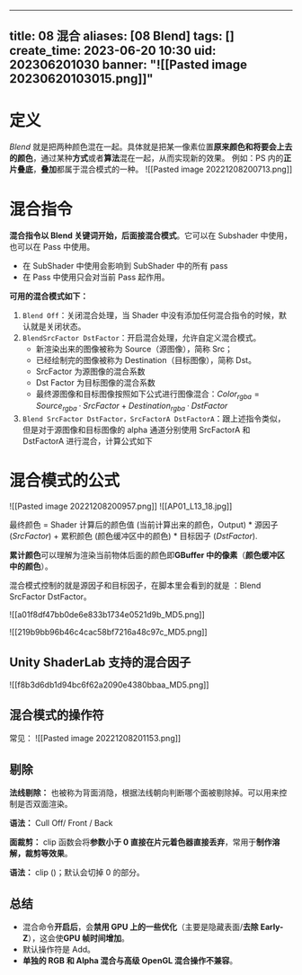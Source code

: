 
---
title: 08 混合
aliases: [08 Blend]
tags: []
create_time: 2023-06-20 10:30
uid: 202306201030
banner: "![[Pasted image 20230620103015.png]]"
---
# 定义
_Blend_ 就是把两种颜色混在一起。具体就是把某一像素位置**原来颜色和将要会上去的颜色**，通过某种**方式**或者**算法**混在一起，从而实现新的效果。
例如：PS 内的**正片叠底**，**叠加**都属于混合模式的一种。
![[Pasted image 20221208200713.png]]
# 混合指令
**混合指令以 Blend 关键词开始，后面接混合模式**。它可以在 Subshader 中使用，也可以在 Pass 中使用。
- 在 SubShader 中使用会影响到 SubShader 中的所有 pass
- 在 Pass 中使用只会对当前 Pass 起作用。

**可用的混合模式如下：**
1.  `Blend Off`：关闭混合处理，当 Shader 中没有添加任何混合指令的时候，默认就是关闭状态。
2.  `BlendSrcFactor DstFactor`：开启混合处理，允许自定义混合模式。
    - 新渲染出来的图像被称为 Source（源图像），简称 Src；
    - 已经绘制完的图像被称为 Destination（目标图像），简称 Dst。
    - SrcFactor 为源图像的混合系数
    - Dst Factor 为目标图像的混合系数
    - 最终源图像和目标图像按照如下公式进行图像混合：$Color_{rgba}=Source_{rgba}·SrcFactor+Destination_{rgba}·DstFactor$
3.  `Blend SrcFactor DstFactor，SrcFactorA DstFactorA`：跟上述指令类似，但是对于源图像和目标图像的 alpha 通道分别使用 SrcFactorA 和 DstFactorA 进行混合，计算公式如下

# 混合模式的公式

![[Pasted image 20221208200957.png]]
![[AP01_L13_18.jpg]]

最终颜色 = Shader 计算后的颜色值 (当前计算出来的颜色，Output) * 源因子 (_SrcFactor_) + 累积颜色 (颜色缓冲区中的颜色) * 目标因子 (_DstFactor_).

**累计颜色**可以理解为渲染当前物体后面的颜色即**GBuffer 中的像素**（**颜色缓冲区中的颜色**）。

混合模式控制的就是源因子和目标因子，在脚本里会看到的就是 ：Blend SrcFactor DstFactor。

![[a01f8df47bb0de6e833b1734e0521d9b_MD5.png]]

![[219b9bb96b46c4cac58bf7216a48c97c_MD5.png]]

## Unity ShaderLab 支持的混合因子

![[f8b3d6db1d94bc6f62a2090e4380bbaa_MD5.png]]

## 混合模式的操作符
常见：
![[Pasted image 20221208201153.png]]

## 剔除

**法线剔除：** 也被称为背面消隐，根据法线朝向判断哪个面被剔除掉。可以用来控制是否双面渲染。

**语法：**  Cull Off/ Front / Back

**面裁剪：** clip 函数会将**参数小于 0 直接在片元着色器直接丢弃**，常用于**制作溶解，裁剪等效果**。

**语法：** clip ()；默认会切掉 0 的部分。

## 总结

-   混合命令**开启后**，会**禁用 GPU 上的一些优化**（主要是隐藏表面/**去除 Early-Z**），这会使**GPU 帧时间增加**。
-   默认操作符是 Add。
-   **单独的 RGB 和 Alpha 混合与高级 OpenGL 混合操作不兼容**。
